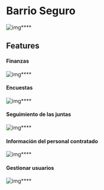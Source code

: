 # Barrio Seguro

![img](https://github.com/Hecze/BarrioSeguro/blob/main/Pag5.png)****

## Features

#### Finanzas

![img](https://github.com/Hecze/BarrioSeguro/blob/main/Pag7.png)****

#### Encuestas

![img](https://github.com/Hecze/BarrioSeguro/blob/main/Pag8.png)****

#### Seguimiento de las juntas

![img](https://github.com/Hecze/BarrioSeguro/blob/main/Pag9.png)****

#### Información del personal contratado

![img](https://github.com/Hecze/BarrioSeguro/blob/main/Pag10.png)****

#### Gestionar usuarios

![img](https://github.com/Hecze/BarrioSeguro/blob/main/Pag6.png)****
